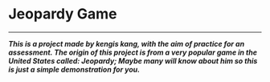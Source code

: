 # Jeopardy Game
***
 ***This is a project made by kengis kang, with the aim of practice for an assessment. The origin of this project is from a very popular game in the United States called: Jeopardy; Maybe many will know about him so this is just a simple demonstration for you.***